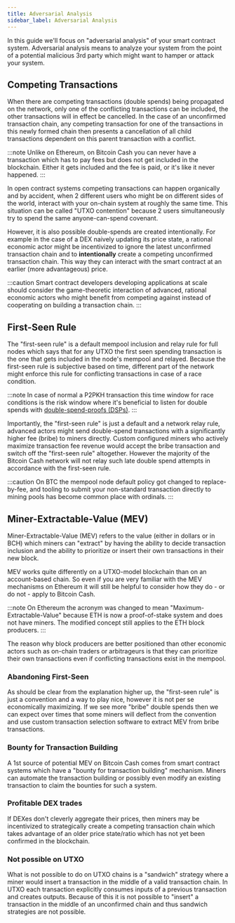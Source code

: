 ```yaml
---
title: Adversarial Analysis
sidebar_label: Adversarial Analysis
---
```


In this guide we'll focus on "adversarial analysis" of your smart contract system. Adversarial analysis means to analyze your system from the point of a potential malicious 3rd party which might want to hamper or attack your system.

## Competing Transactions

When there are competing transactions (double spends) being propagated on the network, only one of the conflicting transactions can be included, the other transactions will in effect be cancelled. In the case of an unconfirmed transaction chain, any competing transaction for one of the transactions in this newly formed chain then presents a cancellation of all child transactions dependent on this parent transaction with a conflict.

:::note
Unlike on Ethereum, on Bitcoin Cash you can never have a transaction which has to pay fees but does not get included in the blockchain. Either it gets included and the fee is paid, or it's like it never happened.
:::

In open contract systems competing transactions can happen organically and by accident, when 2 different users who might be on different sides of the world, interact with your on-chain system at roughly the same time. This situation can be called "UTXO contention" because 2 users simultaneously try to spend the same anyone-can-spend covenant.

However, it is also possible double-spends are created intentionally. For example in the case of a DEX naively updating its price state, a rational economic actor might be incentivized to ignore the latest unconfirmed transaction chain and to **intentionally** create a competing unconfirmed transaction chain. This way they can interact with the smart contract at an earlier (more advantageous) price.

:::caution
Smart contract developers developing applications at scale should consider the game-theoretic interaction of advanced, rational economic actors who might benefit from competing against instead of cooperating on building a transaction chain.
:::

## First-Seen Rule

The "first-seen rule" is a default mempool inclusion and relay rule for full nodes which says that for any UTXO the first seen spending transaction is the one that gets included in the node's mempool and relayed. Because the first-seen rule is subjective based on time, different part of the network might enforce this rule for conflicting transactions in case of a race condition.

:::note
In case of normal a P2PKH transaction this time window for race conditions is the risk window where it's beneficial to listen for double spends with [double-spend-proofs (DSPs)](https://docs.bitcoincashnode.org/doc/dsproof-implementation-notes/).
:::

Importantly, the "first-seen rule" is just a default and a network relay rule, advanced actors might send double-spend transactions with a significantly higher fee (bribe) to miners directly. Custom configured miners who actively maximize transaction fee revenue would accept the bribe transaction and switch off the "first-seen rule" altogether. However the majority of the Bitcoin Cash network will not relay such late double spend attempts in accordance with the first-seen rule.

:::caution
On BTC the mempool node default policy got changed to replace-by-fee, and tooling to submit your non-standard transaction directly to mining pools has become common place with ordinals.
:::

## Miner-Extractable-Value (MEV)

Miner-Extractable-Value (MEV) refers to the value (either in dollars or in BCH) which miners can "extract" by having the ability to decide transaction inclusion and the ability to prioritize or insert their own transactions in their new block.

MEV works quite differently on a UTXO-model blockchain than on an account-based chain. So even if you are very familiar with the MEV mechanisms on Ethereum it will still be helpful to consider how they do - or do not - apply to Bitcoin Cash.

:::note
On Ethereum the acronym was changed to mean "Maximum-Extractable-Value" because ETH is now a proof-of-stake system and does not have miners. The modified concept still applies to the ETH block producers.
:::

The reason why block producers are better positioned than other economic actors such as on-chain traders or arbitrageurs is that they can prioritize their own transactions even if conflicting transactions exist in the mempool.

### Abandoning First-Seen

As should be clear from the explanation higher up, the "first-seen rule" is just a convention and a way to play nice, however it is not per se economically maximizing. If we see more "bribe" double spends then we can expect over times that some miners will deflect from the convention and use custom transaction selection software to extract MEV from bribe transactions.

### Bounty for Transaction Building

A 1st source of potential MEV on Bitcoin Cash comes from smart contract systems which have a "bounty for transaction building" mechanism. Miners can automate the transaction building or possibly even modify an existing transaction to claim the bounties for such a system.

### Profitable DEX trades

If DEXes don't cleverly aggregate their prices, then miners may be incentivized to strategically create a competing transaction chain which takes advantage of an older price state/ratio which has not yet been confirmed in the blockchain.

### Not possible on UTXO

What is not possible to do on UTXO chains is a "sandwich" strategy where a miner would insert a transaction in the middle of a valid transaction chain. In UTXO each transaction explicitly consumes inputs of a previous transaction and creates outputs. Because of this it is not possible to "insert" a transaction in the middle of an unconfirmed chain and thus sandwich strategies are not possible. 
